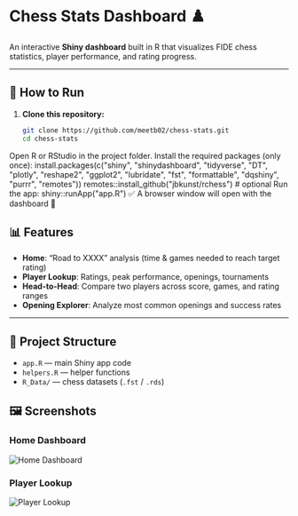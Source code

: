 # Chess Stats Dashboard ♟️

An interactive **Shiny dashboard** built in R that visualizes FIDE chess statistics, player performance, and rating progress.

---

## 🚀 How to Run

1. **Clone this repository:**
   ```bash
   git clone https://github.com/meetb02/chess-stats.git
   cd chess-stats

Open R or RStudio in the project folder.
Install the required packages (only once):
install.packages(c("shiny", "shinydashboard", "tidyverse", "DT", "plotly",
                   "reshape2", "ggplot2", "lubridate", "fst", "formattable",
                   "dqshiny", "purrr", "remotes"))
remotes::install_github("jbkunst/rchess") # optional
Run the app:
shiny::runApp("app.R")
✅ A browser window will open with the dashboard 🎉

## 📊 Features
- **Home**: “Road to XXXX” analysis (time & games needed to reach target rating)  
- **Player Lookup**: Ratings, peak performance, openings, tournaments  
- **Head-to-Head**: Compare two players across score, games, and rating ranges  
- **Opening Explorer**: Analyze most common openings and success rates  

---

## 📂 Project Structure
- `app.R` — main Shiny app code  
- `helpers.R` — helper functions  
- `R_Data/` — chess datasets (`.fst` / `.rds`)  

## 🖼️ Screenshots

### Home Dashboard
![Home Dashboard](screenshots/home.png)

### Player Lookup
![Player Lookup](screenshots/player.png)

